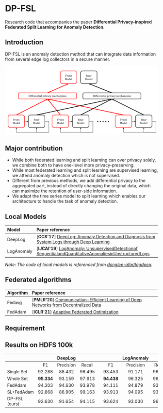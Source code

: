 # DP-FSL

Research code that accompanies the paper **Differential Privacy-inspired Federated Split Learning for Anomaly Detection**.

## Introduction

DP-FSL is an anomaly detection method that can integrate data information from several edge log collectors in a secure manner.

![Framework of dp-fsl](data/overview.png)

<!--*Note: This repo does not include log parsing，if you need to use it, please check [logparser](https://github.com/logpai/logparser)*-->

## Major contribution
- While both federated learning and split learning can over privacy solely, we combine both to have one-level more privacy-preserving.
- While most federated learning and split learning are supervised learning, we attend anomaly detection which is not supervised.
- Different from previous methods, we add differential privacy to the aggregated part, instead of directly changing the original data, which can maximize the retention of user-side information.
- We adapt the time series model to split learning which enables our architecture to handle the task of anomaly detection.

<!--
- Modular Design

- Support multi log event features out of box

- State of the art(Including resluts from deeplog,loganomaly,robustlog...)
-->

## Local Models

| Model | Paper reference |
| :--- | :--- |
|DeepLog| [**CCS'17**] [DeepLog: Anomaly Detection and Diagnosis from System Logs through Deep Learning](https://www.cs.utah.edu/~lifeifei/papers/deeplog.pdf)|
|LogAnomaly| [**IJCAI'19**] [LogAnomaly: UnsupervisedDetectionof SequentialandQuantitativeAnomaliesinUnstructuredLogs](https://www.ijcai.org/Proceedings/2019/658)|

*Note: The code of local models is referenced from [donglee-afar/logdeep](https://github.com/donglee-afar/logdeep).*


## Federated algorithms

| Algorithm | Paper reference |
| :--- | :--- |
|Fedavg| [**PMLR'20**] [Communication-Efficient Learning of Deep Networks from Decentralized Data](https://proceedings.mlr.press/v54/mcmahan17a/mcmahan17a.pdf)|
|FedAdam| [**ICLR'21**] [Adaptive Federated Optimization](http://www.sanjivk.com/adaptive_federated_optimization_ICLR2021.pdf)|


## Requirement
<!--
- python>=3.6
- pytorch >= 1.1.0

## Quick start

```
git clone https://github.com/donglee-afar/logdeep.git
cd logdeep
```

Example of building your own log dataset  
[SAMPLING_EXAMPLE.md](data/sampling_example/README.md)

Train & Test DeepLog example

```
cd demo
# Train
python deeplog.py train
# Test
python deeplog.py test
```

The output results, key parameters and train logs will be saved under `result/` path

## DIY your own pipeline

Here is an example of the key parameters of the loganomaly model which in `demo/loganomaly.py`  
Try to modify these parameters to build a new model!

```
# Smaple
options['sample'] = "sliding_window"
options['window_size'] = 10

# Features
options['sequentials'] = True
options['quantitatives'] = True
options['semantics'] = False

Model = loganomaly(input_size=options['input_size'],
                    hidden_size=options['hidden_size'],
                    num_layers=options['num_layers'],
                    num_keys=options['num_classes'])
```

## Benchmark results

|       |            | HDFS |     | |
| :----:|:----:|:----:|:----:|:----:|
| **Model** | **feature** | **Precision** | **Recall** | **F1** |
| DeepLog(unsupervised)| seq |0.9583 | 0.9330 | 0.9454 |
| LogAnomaly(unsupervised) | seq+quan|0.9690 |0.9825 |0.9757 |
| RobustLog(supervised)| semantic |0.9216 |0.9586 |0.9397 |
-->
## Results on HDFS 100k

|               |            |  DeepLog  |        |   |            | LogAnomaly |        |
|---------------|:----------:|:---------:|:------:|---|:----------:|:----------:|:------:|
|               | F1         | Precision | Recall |   | F1         | Precision  | Recall |
| Single Set    |   92.288   |   88.432  | 96.495 |   |   93.453   |   91.171   | 96.911 |
| Whole Set     | **95.334** |   93.159  | 97.613 |   | **94.438** |   96.325   | 96.624 |
| FedAdam       |   94.303   |   94.630  | 93.978 |   |   94.111   |   94.879   | 93.356 |
| SL+FedAdam    |   92.868   |   86.905  | 99.163 |   |   93.913   |   94.095   | 93.568 |
| DP-FSL (ours) |   92.630   |   91.654  | 94.115 |   |   93.624   |   93.030   | 96.328 |